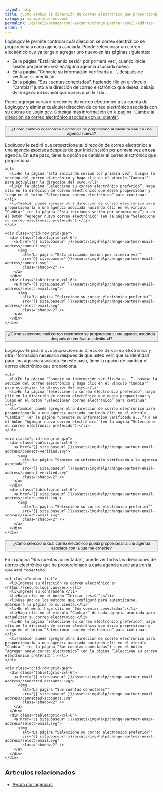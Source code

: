 ```yaml
---
layout: help
title: ¿Cómo cambio la dirección de correo electrónico que proporcioné a una agencia asociada?
category: manage-your-account
permalink: /es/help/manage-your-account/change-partner-email-address/
order: 4
---
```


Login.gov le permite controlar cuál dirección de correo electrónico se proporciona a cada agencia asociada. Puede seleccionar un correo electrónico que ya tenga o agregar uno nuevo en las páginas siguientes:

- En la página “Está iniciando sesión por primera vez”, cuando inicie sesión por primera vez en alguna agencia asociada nueva.
- En la página “Conecte su información verificada a...”, después de verificar su identidad.
- En la página “Sus cuentas conectadas”, haciendo clic en el vínculo “Cambiar” junto a la dirección de correo electrónico que desea, debajo de la agencia asociada que aparece en la lista.

Puede agregar varias direcciones de correo electrónico a su cuenta de Login.gov y eliminar cualquier dirección de correo electrónico asociada con su cuenta de Login.gov. Obtenga más información en la página [“Cambie la dirección de correo electrónico asociada con su cuenta”](/es/help/manage-your-account/change-your-email-address/).

<div class="usa-accordion usa-accordion--bordered margin-y-4">
  <h4 class="usa-accordion__heading">
    <button
      type="button"
      class="usa-accordion__button"
      aria-expanded="true"
      aria-controls="b-a1"
    >
      ¿Cómo controlo cuál correo electrónico se proporciona al iniciar sesión en una agencia nueva?
    </button>
  </h4>
  <div id="b-a1" class="usa-accordion__content usa-prose">
    <p>Login.gov le pedirá que proporcione su dirección de correo electrónico a una agencia asociada después de que inicie sesión por primera vez en esa agencia. En este paso, tiene la opción de cambiar el correo electrónico que proporciona.</p>

    <ul>
      <li>En la página “Está iniciando sesión por primera vez”, busque la sección del correo electrónico y haga clic en el vínculo “Cambiar” para actualizar la dirección del suyo.</li>
      <li>En la página “Seleccione su correo electrónico preferido”, haga clic en la dirección de correo electrónico que desea proporcionar y luego en el botón “Seleccionar correo electrónico” para continuar.</li>
      <li>También puede agregar otra dirección de correo electrónico para proporcionarla a una agencia asociada haciendo clic en el vínculo “Cambiar” (en la página “Está iniciando sesión por primera vez”) o en el botón “Agregar nuevo correo electrónico” (en la página “Seleccione su correo electrónico preferido”).</li>
    </ul>

    <div class="grid-row grid-gap">
      <div class="tablet:grid-col-6">
        <a href="{{ site.baseurl }}/assets/img/help/change-partner-email-address/connect.svg">
          <img
            alt="La página “Está iniciando sesión por primera vez”"
            src="{{ site.baseurl }}/assets/img/help/change-partner-email-address/connect.svg"
            class="shadow-2" />
        </a>
      </div>
      <div class="tablet:grid-col-6">
        <a href="{{ site.baseurl }}/assets/img/help/change-partner-email-address/select-email.svg">
          <img
            alt="La página “Seleccione su correo electrónico preferido”"
            src="{{ site.baseurl }}/assets/img/help/change-partner-email-address/select-email.svg"
            class="shadow-2" />
        </a>
      </div>
    </div>    
  </div>
</div>

<div class="usa-accordion usa-accordion--bordered margin-y-4">
  <h4 class="usa-accordion__heading">
    <button
      type="button"
      class="usa-accordion__button"
      aria-expanded="true"
      aria-controls="b-a2"
    >
      ¿Cómo selecciono cuál correo electrónico se proporciona a una agencia asociada después de verificar mi identidad?
    </button>
  </h4>
  <div id="b-a2" class="usa-accordion__content usa-prose">
    <p>Login.gov le pedirá que proporcione su dirección de correo electrónico y otra información necesaria después de que usted verifique su identidad para una agencia asociada. En este paso, tiene la opción de cambiar el correo electrónico que proporciona.</p>

    <ul>
      <li>En la página “Conecte su información verificada a...”, busque la sección del correo electrónico y haga clic en el vínculo “Cambiar” para actualizar la dirección del suyo.</li>
      <li>En la página “Seleccione su correo electrónico preferido”, haga clic en la dirección de correo electrónico que desea proporcionar y luego en el botón “Seleccionar correo electrónico” para continuar.</li>
      <li>También puede agregar otra dirección de correo electrónico para proporcionarla a una agencia asociada haciendo clic en el vínculo “Cambiar” (en la página “Conecte su información verificada a...”) o en el botón “Agregar nuevo correo electrónico” (en la página “Seleccione su correo electrónico preferido”).</li>
    </ul>

    <div class="grid-row grid-gap">
      <div class="tablet:grid-col-6">
        <a href="{{ site.baseurl }}/assets/img/help/change-partner-email-address/connect-verified.svg">
          <img
            alt="La página “Conecte su información verificada a la agencia asociada”"
            src="{{ site.baseurl }}/assets/img/help/change-partner-email-address/connect-verified.svg"
            class="shadow-2" />
        </a>
      </div>
      <div class="tablet:grid-col-6">
        <a href="{{ site.baseurl }}/assets/img/help/change-partner-email-address/select-email.svg">
          <img
            alt="La página “Seleccione su correo electrónico preferido”"
            src="{{ site.baseurl }}/assets/img/help/change-partner-email-address/select-email.svg"
            class="shadow-2" />
        </a>
      </div>
    </div>   
  </div>
</div>

<div class="usa-accordion usa-accordion--bordered margin-y-4">
  <h4 class="usa-accordion__heading">
    <button
      type="button"
      class="usa-accordion__button"
      aria-expanded="true"
      aria-controls="b-a3"
    >
      ¿Cómo selecciono cuál correo electrónico puedo proporcionar a una agencia asociada con la que me conecté?
    </button>
  </h4>
  <div id="b-a3" class="usa-accordion__content usa-prose">
    <p>En la página “Sus cuentas conectadas”, puede ver todas las direcciones de correo electrónico que ha proporcionado a cada agencia asociada con la que está conectado.</p>

    <ol class="number-list">
      <li>Ingrese su dirección de correo electrónico en <https://secure.login.gov/es>.</li>
      <li>Ingrese su contraseña.</li>
      <li>Haga clic en el botón “Iniciar sesión”.</li>
      <li>Use uno de los métodos que configuró para autenticarse. Aparecerá la página de su cuenta.</li>
      <li>En el menú, haga clic en “Sus cuentas conectadas”.</li>
      <li>Haga clic en el vínculo “Cambiar” de cada agencia asociada para actualizar su correo electrónico.</li>
      <li>En la página “Seleccione su correo electrónico preferido”, haga clic en la dirección de correo electrónico que desea proporcionar y luego en el botón “Seleccionar correo electrónico” para continuar.</li>
      <li>También puede agregar otra dirección de correo electrónico para proporcionarla a una agencia asociada haciendo clic en el vínculo “Cambiar” (en la página “Sus cuentas conectadas”) o en el botón “Agregar nuevo correo electrónico” (en la página “Seleccione su correo electrónico preferido”).</li>
    </ol>

    <div class="grid-row grid-gap">
      <div class="tablet:grid-col-6">
        <a href="{{ site.baseurl }}/assets/img/help/change-partner-email-address/connected-accounts.svg">
          <img
            alt="La página “Sus cuentas conectadas”"
            src="{{ site.baseurl }}/assets/img/help/change-partner-email-address/connected-accounts.svg"
            class="shadow-2" />
        </a>
      </div>
      <div class="tablet:grid-col-6">
        <a href="{{ site.baseurl }}/assets/img/help/change-partner-email-address/select-email.svg">
          <img
            alt="La página “Seleccione su correo electrónico preferido”"
            src="{{ site.baseurl }}/assets/img/help/change-partner-email-address/select-email.svg"
            class="shadow-2" />
        </a>
      </div>
    </div>   
  </div>
</div>

## Artículos relacionados

* [Ayuda con agencias](/es/help/specific-agencies/overview/)
